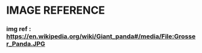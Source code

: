 # IMAGE REFERENCE

### img ref : https://en.wikipedia.org/wiki/Giant_panda#/media/File:Grosser_Panda.JPG